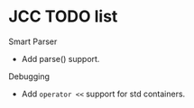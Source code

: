 JCC TODO list
===

Smart Parser

+ Add parse() support.

Debugging

+ Add `operator <<` support for std containers.

